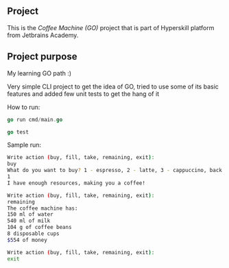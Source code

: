## Project
This is the *Coffee Machine (GO)* project that is part of Hyperskill platform from Jetbrains Academy.

## Project purpose
My learning GO path :)

Very simple CLI project to get the idea of GO, tried to use some of its basic features and added few unit tests to get the hang of it

How to run:
```go
go run cmd/main.go

go test
```

Sample run:
```bash
Write action (buy, fill, take, remaining, exit): 
buy
What do you want to buy? 1 - espresso, 2 - latte, 3 - cappuccino, back - to main menu: 
1
I have enough resources, making you a coffee!

Write action (buy, fill, take, remaining, exit): 
remaining
The coffee machine has:
150 ml of water
540 ml of milk
104 g of coffee beans
8 disposable cups
$554 of money

Write action (buy, fill, take, remaining, exit): 
exit

```
